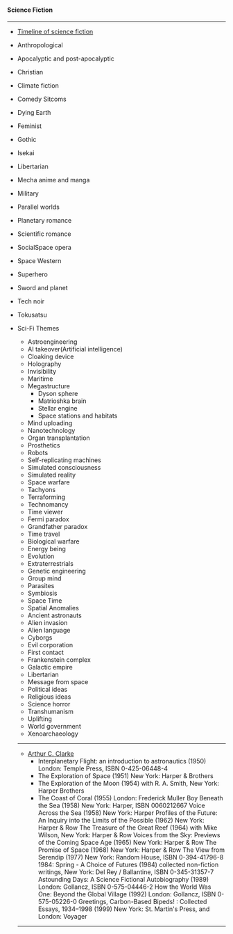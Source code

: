 #### Science Fiction
-----------------
 - [Timeline of science fiction](https://en.wikipedia.org/wiki/Timeline_of_science_fiction)
 - Anthropological
 - Apocalyptic and post-apocalyptic
 - Christian
 - Climate fiction
 - Comedy Sitcoms
 - Dying Earth
 - Feminist 
 - Gothic
 - Isekai
 - Libertarian
 - Mecha anime and manga
 - Military
 - Parallel worlds
 - Planetary romance
 - Scientific romance
 - SocialSpace opera
 - Space Western
 - Superhero
 - Sword and planet
 - Tech noir
 - Tokusatsu
 - Sci-Fi Themes
   - Astroengineering
   - AI takeover(Artificial intelligence)
   - Cloaking device
   - Holography
   - Invisibility
   - Maritime
   - Megastructure
     - Dyson sphere
     - Matrioshka brain
     - Stellar engine
     - Space stations and habitats
   - Mind uploading
   - Nanotechnology
   - Organ transplantation
   - Prosthetics
   - Robots
   - Self-replicating machines
   - Simulated consciousness
   - Simulated reality
   - Space warfare
   - Tachyons
   - Terraforming
   - Technomancy
   - Time viewer
   - Fermi paradox
   - Grandfather paradox
   - Time travel
   - Biological warfare
   - Energy being
   - Evolution
   - Extraterrestrials
   - Genetic engineering
   - Group mind
   - Parasites
   - Symbiosis
   - Space Time
   - Spatial Anomalies
   - Ancient astronauts
   - Alien invasion
   - Alien language
   - Cyborgs
   - Evil corporation
   - First contact
   - Frankenstein complex
   - Galactic empire
   - Libertarian
   - Message from space
   - Political ideas
   - Religious ideas
   - Science horror
   - Transhumanism
   - Uplifting 
   - World government
   - Xenoarchaeology
   
   -----------------
   - [Arthur C. Clarke](https://www.britannica.com/biography/Arthur-C-Clarke)
     - Interplanetary Flight: an introduction to astronautics (1950) London: Temple Press, ISBN 0-425-06448-4
     - The Exploration of Space (1951) New York: Harper & Brothers
     - The Exploration of the Moon (1954) with R. A. Smith, New York: Harper Brothers
     - The Coast of Coral (1955) London: Frederick Muller
Boy Beneath the Sea (1958) New York: Harper, ISBN 0060212667
Voice Across the Sea (1958) New York: Harper
Profiles of the Future: An Inquiry into the Limits of the Possible (1962) New York: Harper & Row
The Treasure of the Great Reef (1964) with Mike Wilson, New York: Harper & Row
Voices from the Sky: Previews of the Coming Space Age (1965) New York: Harper & Row
The Promise of Space (1968) New York: Harper & Row
The View from Serendip (1977) New York: Random House, ISBN 0-394-41796-8
1984: Spring - A Choice of Futures (1984) collected non-fiction writings, New York: Del Rey / Ballantine, ISBN 0-345-31357-7
Astounding Days: A Science Fictional Autobiography (1989) London: Gollancz, ISBN 0-575-04446-2
How the World Was One: Beyond the Global Village (1992) London: Gollancz, ISBN 0-575-05226-0
Greetings, Carbon-Based Bipeds! : Collected Essays, 1934–1998 (1999) New York: St. Martin's Press, and London: Voyager
   -------------------------
